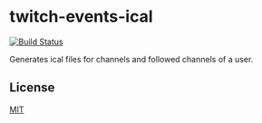# twitch-events-ical
[![Build Status](https://travis-ci.org/freaktechnik/twitch-events-ical.svg?branch=master)](https://travis-ci.org/freaktechnik/twitch-events-ical)

Generates ical files for channels and followed channels of a user.

## License
[MIT](./LICENSE)
